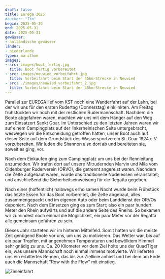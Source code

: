 ```yaml
---
draft: false
title: Eurega 2025
#author: "Tim"
begin: 2025-05-29
end: 2025-05-31
date: 2025-05-31
gewässer:
- holländische gewässer
länder:
- niederlande
typen: marathon
images:
- src: images/boot_fertig.jpg
  title: Boot fertig vorbereitet
- src: images/neuwied_vorbeifahrt.jpg
  title: Vorbeifahrt beim Start der 45km-Strecke in Neuwied
- src: ./images/neuwied_vorbeifahrt_2.jpg
  title: Vorbeifahrt beim Start der 45km-Strecke in Neuwied
---
```


Parallel zur EUREGA lief vom KST noch eine Wanderfahrt auf der Lahn, bei der wir uns für den ersten Rudertag (Donnerstag) einklinkten.
Am Freitag frühstückten wir noch mit der restlichen Rudermannschaft.
Nachdem die Boote abgefahren waren, machten wir uns mit dem Hänger auf den Weg zum Einsatzort Sankt Goar.
Im Unterschied zu den letzten Jahren waren wir auf einem Campingplatz auf der linksrheinischen Seite untergebracht, weswegen wir die Entscheidung getroffen hatten, unser Boot auch auf dieser Seite auf dem Grundstück des Wassersportverein St. Goar 1924 e.V. vorzubereiten.
Wir luden die Shannon also dort ab und bereiteten sie, soweit es ging, vor.

Nach dem Einkaufen ging zum Campingplatz um uns bei der Rennleitung anzumelden.
Wir trafen dort auf unsere Mitrudernden Marvin und Mila vom Oldenburger Ruderverein (ORVO), die getrennt angereist waren.
Nachdem die Zelte aufgebaut waren, wurde das traditionelle Nudelessen veranstaltet; und anschließend die Sicherheitseinweisung für die Regatta gegeben.

Nach einer (hoffentlich) halbwegs erholsamen Nacht wurde beim Frühstück das letzte Essen für das Boot vorbereitet, die Zelte abgebaut, alles zusammengepackt und im eigenen Auto oder beim Landdienst der ORVOs deponiert.
Nach dem Einsetzen ging es zum Start; also ein paar hundert Meter den Rhein aufwärts und auf die andere Seite des Rheins. So bekamen wir zumindest noch einmal die Möglichkeit, ein paar Meter vor der Regatta alle gemeinsam gefahren zu sein.

Dieses Jahr starteten wir im hinteren Mittelfeld.
Somit hatten wir die meiste Zeit genügend Boote vor uns, um uns zu motivieren.
Das Wetter war, bis auf ein paar Tropfen, mit angenehmen Temperaturen und bewölktem Himmel sehr gnädig zu uns.
Ca. 20 Kilometer vor dem Ziel holte uns der QuadTiger ein, was unsere Mannschaft noch einmal immens motivierte.
Wir lieferten uns ein erbittertes Rennen, das bis zur Ziellinie anhielt und bei dem am Ende auch die Mannschaft "Row with the Flow" mit einstieg.

![Zieleinfahrt](images/zieleinfahrt.jpg)
